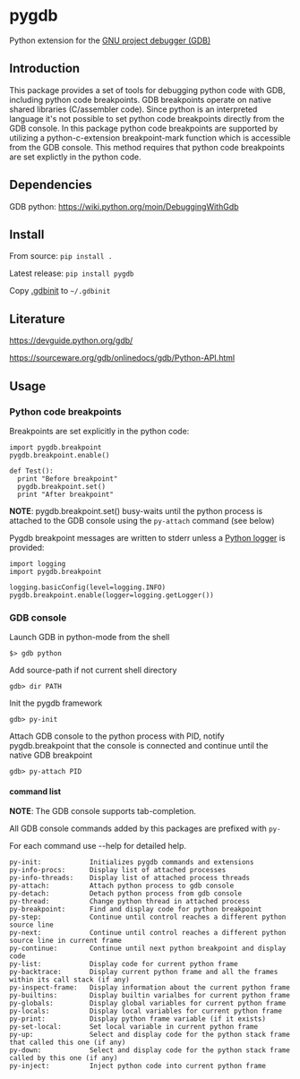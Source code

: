 # pygdb
Python extension for the [GNU project debugger (GDB)](https://www.gnu.org/software/gdb/)

## Introduction

This package provides a set of tools for debugging python code with GDB, including python code breakpoints.
GDB breakpoints operate on native shared libraries (C/assembler code). Since python is an interpreted language it's not possible to set python code breakpoints directly from the GDB console.
In this package python code breakpoints are supported by utilizing a python-c-extension breakpoint-mark function which is accessible from the GDB console. This method requires
that python code breakpoints are set explictly in the python code.

## Dependencies
GDB python: https://wiki.python.org/moin/DebuggingWithGdb

## Install
From source:
`pip install .`

Latest release:
`pip install pygdb`

Copy [.gdbinit](https://github.com/ucphhpc/pygdb/blob/master/.gdbinit) to `~/.gdbinit`

## Literature
https://devguide.python.org/gdb/

https://sourceware.org/gdb/onlinedocs/gdb/Python-API.html

## Usage
### Python code breakpoints
Breakpoints are set explicitly in the python code:
```
import pygdb.breakpoint
pygdb.breakpoint.enable()

def Test():
  print "Before breakpoint"
  pygdb.breakpoint.set()
  print "After breakpoint"
```

__NOTE__: pygdb.breakpoint.set() busy-waits until the python process is attached to the GDB console using the `py-attach` command (see below)

Pygdb breakpoint messages are written to stderr unless a [Python logger](https://docs.python.org/2/library/logging.html) is provided:
```
import logging
import pygdb.breakpoint

logging.basicConfig(level=logging.INFO)
pygdb.breakpoint.enable(logger=logging.getLogger())
```

### GDB console

Launch GDB in python-mode from the shell

`$> gdb python`

Add source-path if not current shell directory

`gdb> dir PATH`

Init the pygdb framework

`gdb> py-init`

Attach GDB console to the python process with PID, notify pygdb.breakpoint that the console is connected
and continue until the native GDB breakpoint

`gdb> py-attach PID`

#### command list

__NOTE__: The GDB console supports tab-completion.

All GDB console commands added by this packages are prefixed with `py-`

For each command use --help for detailed help.
```
py-init:            Initializes pygdb commands and extensions
py-info-procs:      Display list of attached processes
py-info-threads:    Display list of attached process threads
py-attach:          Attach python process to gdb console
py-detach:          Detach python process from gdb console
py-thread:          Change python thread in attached process
py-breakpoint:      Find and display code for python breakpoint
py-step:            Continue until control reaches a different python source line
py-next:            Continue until control reaches a different python source line in current frame
py-continue:        Continue until next python breakpoint and display code
py-list:            Display code for current python frame
py-backtrace:       Display current python frame and all the frames within its call stack (if any)
py-inspect-frame:   Display information about the current python frame
py-builtins:        Display builtin varialbes for current python frame
py-globals:         Display global variables for current python frame
py-locals:          Display local variables for current python frame
py-print:           Display python frame variable (if it exists)
py-set-local:       Set local variable in current python frame
py-up:              Select and display code for the python stack frame that called this one (if any)
py-down:            Select and display code for the python stack frame called by this one (if any)
py-inject:          Inject python code into current python frame
```
